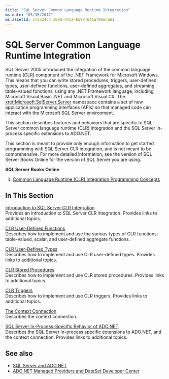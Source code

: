 ```yaml
---
title: "SQL Server Common Language Runtime Integration"
ms.date: "03/30/2017"
ms.assetid: c7a324c4-160d-44c2-b593-641af06eca61
---
```

# SQL Server Common Language Runtime Integration
SQL Server 2005 introduced the integration of the common language runtime (CLR) component of the .NET Framework for Microsoft Windows. This means that you can write stored procedures, triggers, user-defined types, user-defined functions, user-defined aggregates, and streaming table-valued functions, using any .NET Framework language, including Microsoft Visual Basic .NET and Microsoft Visual C#. The <xref:Microsoft.SqlServer.Server> namespace contains a set of new application programming interfaces (APIs) so that managed code can interact with the Microsoft SQL Server environment.  
  
 This section describes features and behaviors that are specific to SQL Server common language runtime (CLR) integration and the SQL Server in-process specific extensions to ADO.NET.  
  
 This section is meant to provide only enough information to get started programming with SQL Server CLR integration, and is not meant to be comprehensive. For more detailed information, see the version of SQL Server Books Online for the version of SQL Server you are using.  
  
 **SQL Server Books Online**  
  
1. [Common Language Runtime (CLR) Integration Programming Concepts](https://go.microsoft.com/fwlink/?LinkId=115240)  
  
## In This Section  
 [Introduction to SQL Server CLR Integration](../../../../../docs/framework/data/adonet/sql/introduction-to-sql-server-clr-integration.md)  
 Provides an introduction to SQL Server CLR integration. Provides links to additional topics.  
  
 [CLR User-Defined Functions](../../../../../docs/framework/data/adonet/sql/clr-user-defined-functions.md)  
 Describes how to implement and use the various types of CLR functions: table-valued, scalar, and user-defined aggregate functions.  
  
 [CLR User-Defined Types](../../../../../docs/framework/data/adonet/sql/clr-user-defined-types.md)  
 Describes how to implement and use CLR user-defined types. Provides links to additional topics.  
  
 [CLR Stored Procedures](../../../../../docs/framework/data/adonet/sql/clr-stored-procedures.md)  
 Describes how to implement and use CLR stored procedures. Provides links to additional topics.  
  
 [CLR Triggers](../../../../../docs/framework/data/adonet/sql/clr-triggers.md)  
 Describes how to implement and use CLR triggers. Provides links to additional topics.  
  
 [The Context Connection](../../../../../docs/framework/data/adonet/sql/the-context-connection.md)  
 Describes the context connection.  
  
 [SQL Server In-Process-Specific Behavior of ADO.NET](../../../../../docs/framework/data/adonet/sql/sql-server-in-process-specific-behavior-of-adonet.md)  
 Describes the SQL Server in-process specific extensions to ADO.NET, and the context connection. Provides links to additional topics.  
  
## See also

- [SQL Server and ADO.NET](../../../../../docs/framework/data/adonet/sql/index.md)
- [ADO.NET Managed Providers and DataSet Developer Center](https://go.microsoft.com/fwlink/?LinkId=217917)
